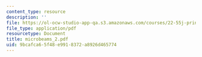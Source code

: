 ```yaml
---
content_type: resource
description: ''
file: https://ol-ocw-studio-app-qa.s3.amazonaws.com/courses/22-55j-principles-of-radiation-interactions-fall-2004/9bcafca65f48e9918372a8926d465774_microbeams_2.pdf
file_type: application/pdf
resourcetype: Document
title: microbeams_2.pdf
uid: 9bcafca6-5f48-e991-8372-a8926d465774
---
```

